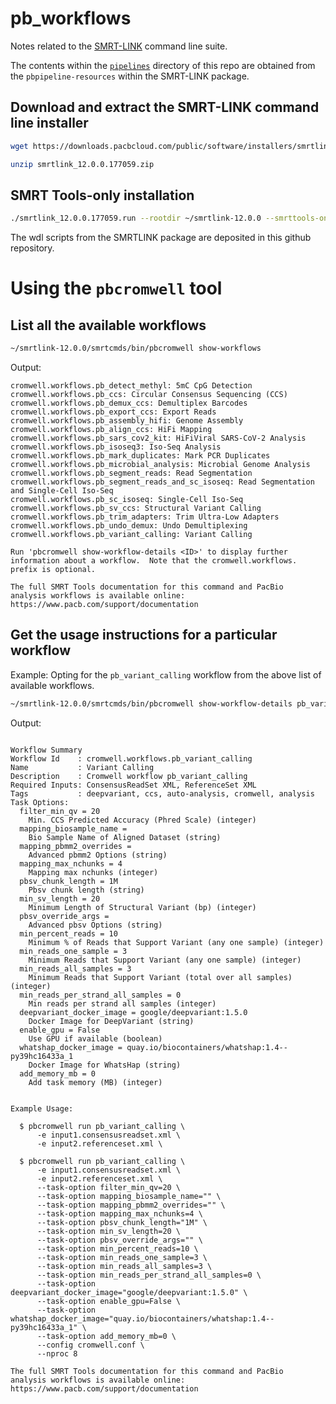 # pb_workflows


Notes related to the [SMRT-LINK](https://www.pacb.com/support/software-downloads/) command line suite.

The contents within the [`pipelines`](pipelines/) directory of this repo are obtained from the `pbpipeline-resources` within the SMRT-LINK package.


## Download and extract the SMRT-LINK command line installer


```bash
wget https://downloads.pacbcloud.com/public/software/installers/smrtlink_12.0.0.177059.zip

unzip smrtlink_12.0.0.177059.zip
```

## SMRT Tools-only installation


```bash
./smrtlink_12.0.0.177059.run --rootdir ~/smrtlink-12.0.0 --smrttools-only
```

The wdl scripts from the SMRTLINK package are deposited in this github repository.


# Using the `pbcromwell` tool


## List all the available workflows


```bash
~/smrtlink-12.0.0/smrtcmds/bin/pbcromwell show-workflows
```


Output:

```
cromwell.workflows.pb_detect_methyl: 5mC CpG Detection
cromwell.workflows.pb_ccs: Circular Consensus Sequencing (CCS)
cromwell.workflows.pb_demux_ccs: Demultiplex Barcodes
cromwell.workflows.pb_export_ccs: Export Reads
cromwell.workflows.pb_assembly_hifi: Genome Assembly
cromwell.workflows.pb_align_ccs: HiFi Mapping
cromwell.workflows.pb_sars_cov2_kit: HiFiViral SARS-CoV-2 Analysis
cromwell.workflows.pb_isoseq3: Iso-Seq Analysis
cromwell.workflows.pb_mark_duplicates: Mark PCR Duplicates
cromwell.workflows.pb_microbial_analysis: Microbial Genome Analysis
cromwell.workflows.pb_segment_reads: Read Segmentation
cromwell.workflows.pb_segment_reads_and_sc_isoseq: Read Segmentation and Single-Cell Iso-Seq
cromwell.workflows.pb_sc_isoseq: Single-Cell Iso-Seq
cromwell.workflows.pb_sv_ccs: Structural Variant Calling
cromwell.workflows.pb_trim_adapters: Trim Ultra-Low Adapters
cromwell.workflows.pb_undo_demux: Undo Demultiplexing
cromwell.workflows.pb_variant_calling: Variant Calling

Run 'pbcromwell show-workflow-details <ID>' to display further
information about a workflow.  Note that the cromwell.workflows.
prefix is optional.

The full SMRT Tools documentation for this command and PacBio
analysis workflows is available online:
https://www.pacb.com/support/documentation

```


## Get the usage instructions for a particular workflow

Example: 
Opting for the `pb_variant_calling` workflow from the above list of available workflows.


```bash
~/smrtlink-12.0.0/smrtcmds/bin/pbcromwell show-workflow-details pb_variant_calling
```

Output:

```

Workflow Summary
Workflow Id    : cromwell.workflows.pb_variant_calling
Name           : Variant Calling
Description    : Cromwell workflow pb_variant_calling
Required Inputs: ConsensusReadSet XML, ReferenceSet XML
Tags           : deepvariant, ccs, auto-analysis, cromwell, analysis 
Task Options:
  filter_min_qv = 20
    Min. CCS Predicted Accuracy (Phred Scale) (integer)
  mapping_biosample_name = 
    Bio Sample Name of Aligned Dataset (string)
  mapping_pbmm2_overrides = 
    Advanced pbmm2 Options (string)
  mapping_max_nchunks = 4
    Mapping max nchunks (integer)
  pbsv_chunk_length = 1M
    Pbsv chunk length (string)
  min_sv_length = 20
    Minimum Length of Structural Variant (bp) (integer)
  pbsv_override_args = 
    Advanced pbsv Options (string)
  min_percent_reads = 10
    Minimum % of Reads that Support Variant (any one sample) (integer)
  min_reads_one_sample = 3
    Minimum Reads that Support Variant (any one sample) (integer)
  min_reads_all_samples = 3
    Minimum Reads that Support Variant (total over all samples) (integer)
  min_reads_per_strand_all_samples = 0
    Min reads per strand all samples (integer)
  deepvariant_docker_image = google/deepvariant:1.5.0
    Docker Image for DeepVariant (string)
  enable_gpu = False
    Use GPU if available (boolean)
  whatshap_docker_image = quay.io/biocontainers/whatshap:1.4--py39hc16433a_1
    Docker Image for WhatsHap (string)
  add_memory_mb = 0
    Add task memory (MB) (integer)


Example Usage:

  $ pbcromwell run pb_variant_calling \
      -e input1.consensusreadset.xml \
      -e input2.referenceset.xml \

  $ pbcromwell run pb_variant_calling \
      -e input1.consensusreadset.xml \
      -e input2.referenceset.xml \
      --task-option filter_min_qv=20 \
      --task-option mapping_biosample_name="" \
      --task-option mapping_pbmm2_overrides="" \
      --task-option mapping_max_nchunks=4 \
      --task-option pbsv_chunk_length="1M" \
      --task-option min_sv_length=20 \
      --task-option pbsv_override_args="" \
      --task-option min_percent_reads=10 \
      --task-option min_reads_one_sample=3 \
      --task-option min_reads_all_samples=3 \
      --task-option min_reads_per_strand_all_samples=0 \
      --task-option deepvariant_docker_image="google/deepvariant:1.5.0" \
      --task-option enable_gpu=False \
      --task-option whatshap_docker_image="quay.io/biocontainers/whatshap:1.4--py39hc16433a_1" \
      --task-option add_memory_mb=0 \
      --config cromwell.conf \
      --nproc 8

The full SMRT Tools documentation for this command and PacBio
analysis workflows is available online:
https://www.pacb.com/support/documentation

```
